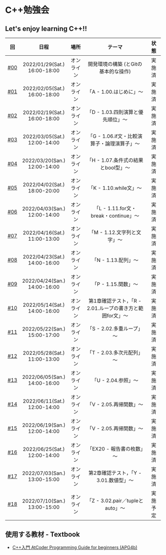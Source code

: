 # C++勉強会

## Let's enjoy learning C++!!

|回|日程|場所|テーマ|状態|
| :---: | :---: | :---: | :---: | :---: |
|[#00](https://github.com/fumiyanll23/cpp-learning/tree/main/00)|2022/01/29(Sat.)</br>16:00-18:00|オンライン|開発環境の構築 (とGitの基本的な操作)|実施済|
|[#01](https://github.com/fumiyanll23/cpp-learning/tree/main/01)|2022/02/05(Sat.)</br>16:00-18:00|オンライン|「A - 1.00.はじめに」～|実施済|
|[#02](https://github.com/fumiyanll23/cpp-learning/tree/main/02)|2022/02/19(Sat.)</br>16:00-18:00|オンライン|「D - 1.03.四則演算と優先順位」～|実施済|
|[#03](https://github.com/fumiyanll23/cpp-learning/tree/main/03)|2022/03/05(Sat.)</br>12:00-14:00|オンライン|「G - 1.06.if文・比較演算子・論理演算子」～|実施済|
|[#04](https://github.com/fumiyanll23/cpp-learning/tree/main/04)|2022/03/20(San.)</br>12:00-14:00|オンライン|「H - 1.07.条件式の結果とbool型」～|実施済|
|[#05](https://github.com/fumiyanll23/cpp-learning/tree/main/05)|2022/04/02(Sat.)</br>18:00-20:00|オンライン|「K - 1.10.while文」～|実施済|
|[#06](https://github.com/fumiyanll23/cpp-learning/tree/main/06)|2022/04/03(San.)</br>12:00-14:00|オンライン|「L - 1.11.for文・break・continue」～|実施済|
|[#07](https://github.com/fumiyanll23/cpp-learning/tree/main/07)|2022/04/16(Sat.)</br>11:00-13:00|オンライン|「M - 1.12.文字列と文字」～|実施済|
|[#08](https://github.com/fumiyanll23/cpp-learning/tree/main/08)|2022/04/23(Sat.)</br>14:00-16:00|オンライン|「N - 1.13.配列」～|実施済|
|[#09](https://github.com/fumiyanll23/cpp-learning/tree/main/09)|2022/04/24(San.)</br>14:00-16:00|オンライン|「P - 1.15.関数」～|実施済|
|[#10](https://github.com/fumiyanll23/cpp-learning/tree/main/10)|2022/05/14(Sat.)</br>14:00-16:00|オンライン|第1章確認テスト，「R - 2.01.ループの書き方と範囲for文」～|実施済|
|[#11](https://github.com/fumiyanll23/cpp-learning/tree/main/11)|2022/05/22(San.)</br>15:00-17:00|オンライン|「S - 2.02.多重ループ」～|実施済|
|[#12](https://github.com/fumiyanll23/cpp-learning/tree/main/12)|2022/05/28(Sat.)</br>11:00-13:00|オンライン|「T - 2.03.多次元配列」～|実施済|
|[#13](https://github.com/fumiyanll23/cpp-learning/tree/main/13)|2022/06/05(San.)</br>14:00-16:00|オンライン|「U - 2.04.参照」～|実施済|
|[#14](https://github.com/fumiyanll23/cpp-learning/tree/main/14)|2022/06/11(Sat.)</br>12:00-14:00|オンライン|「V - 2.05.再帰関数」～|実施済|
|[#15](https://github.com/fumiyanll23/cpp-learning/tree/main/15)|2022/06/19(San.)</br>12:00-14:00|オンライン|「V - 2.05.再帰関数」～|実施済|
|[#16](https://github.com/fumiyanll23/cpp-learning/tree/main/16)|2022/06/25(Sat.)</br>12:00-14:00|オンライン|「EX20 - 報告書の枚数」～|実施済|
|[#17](https://github.com/fumiyanll23/cpp-learning/tree/main/17)|2022/07/03(San.)</br>13:00-15:00|オンライン|第2章確認テスト，「Y - 3.01.数値型」～|実施済|
|[#18](https://github.com/fumiyanll23/cpp-learning/tree/main/18)|2022/07/10(San.)</br>13:00-15:00|オンライン|「Z - 3.02.pair／tupleとauto」～|実施予定|

## 使用する教材 - Textbook

- [C++入門 AtCoder Programming Guide for beginners (APG4b)](https://atcoder.jp/contests/APG4b)
